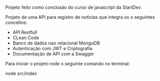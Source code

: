 Projeto feito como conclusão do curso de javascript da StartDev.

Projeto de uma API para registro de noticias que integra os o seguintes conceitos:

- API Restfull
- CLean Code
- Banco de dados nao relacional MongoDB
- Autenticação com JWT e Criptografia
- Documentação de API com a Swagger


Para iniciar o projeto rode o seguinte comando no terminal:

node src/index

